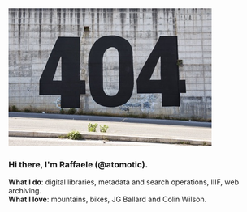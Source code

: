 <img src="https://raw.githubusercontent.com/atomotic/atomotic/master/404.jpg">

### Hi there, I'm **Raffaele** (@atomotic).
**What I do**: digital libraries, metadata and search operations, IIIF, web archiving.  
**What I love**: mountains, bikes, JG Ballard and Colin Wilson.
